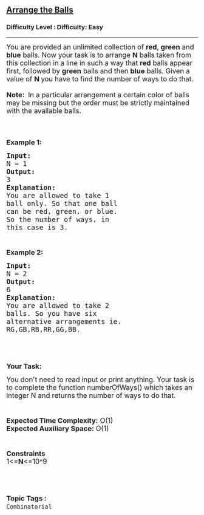 <h2><a href="https://www.geeksforgeeks.org/problems/arrange-the-balls4234/1?page=8&status=unsolved&sortBy=accuracy">Arrange the Balls</a></h2><h3>Difficulty Level : Difficulty: Easy</h3><hr><div class="problems_problem_content__Xm_eO"><p><span style="font-size:18px">You are provided an unlimited collection of <strong>red</strong>, <strong>green</strong> and <strong>blue</strong> balls. Now your task is to arrange <strong>N</strong> balls taken from this collection in a line in such a way that <strong>red</strong> balls appear first, followed by <strong>green</strong> balls and then <strong>blue</strong> balls. Given a value of <strong>N </strong>you have to find the number of ways to do that.<br>
<br>
<strong>Note:&nbsp;</strong>&nbsp;In&nbsp;a particular arrangement a certain color of balls may be missing but the order must be strictly maintained with the available balls.</span><br>
&nbsp;</p>

<p>&nbsp;</p>

<p><strong><span style="font-size:18px">Example 1:</span></strong></p>

<pre><strong><span style="font-size:18px">Input:</span></strong>
<span style="font-size:18px">N = 1</span>
<span style="font-size:18px"><strong>Output:</strong></span>
<span style="font-size:18px">3</span>
<span style="font-size:18px"><strong>Explanation:</strong></span>
<span style="font-size:18px">You are allowed to take 1 </span>
<span style="font-size:18px">ball only. So that one ball </span>
<span style="font-size:18px">can be red, green, or blue. </span>
<span style="font-size:18px">So the number of ways, in </span>
<span style="font-size:18px">this case is 3.</span></pre>

<p>&nbsp;</p>

<p><strong><span style="font-size:18px">Example 2:</span></strong></p>

<pre><strong><span style="font-size:18px">Input:</span></strong>
<span style="font-size:18px">N = 2</span>
<strong><span style="font-size:18px">Output:</span></strong>
<span style="font-size:18px">6</span>
<strong><span style="font-size:18px">Explanation:</span></strong>
<span style="font-size:18px">You are allowed to take 2 </span>
<span style="font-size:18px">balls. So you have six </span>
<span style="font-size:18px">alternative arrangements ie. </span>
<span style="font-size:18px">RG,GB,RB,RR,GG,BB.</span></pre>

<p>&nbsp;</p>

<p>&nbsp;</p>

<p><strong><span style="font-size:18px">Your Task:</span></strong></p>

<p><span style="font-size:18px">You don't need to read input or print anything. Your task is to complete the function numberOfWays() which takes an integer N and returns&nbsp;the number of ways to do that.</span></p>

<p>&nbsp;</p>

<p><span style="font-size:18px"><strong>Expected Time Complexity:</strong> O(1)<br>
<strong>Expected Auxiliary Space:</strong> O(1)</span></p>

<p>&nbsp;</p>

<p><span style="font-size:18px"><strong>Constraints</strong>&nbsp;<br>
1&lt;=<strong>N</strong>&lt;=10^9</span></p>

<p>&nbsp;</p>
</div><br><p><span style=font-size:18px><strong>Topic Tags : </strong><br><code>Combinatorial</code>&nbsp;